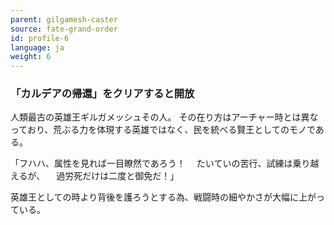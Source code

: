```yaml
---
parent: gilgamesh-caster
source: fate-grand-order
id: profile-6
language: ja
weight: 6
---
```


### 「カルデアの帰還」をクリアすると開放

人類最古の英雄王ギルガメッシュその人。
その在り方はアーチャー時とは異なっており、荒ぶる力を体現する英雄ではなく、民を統べる賢王としてのモノである。

「フハハ、属性を見れば一目瞭然であろう！
　たいていの苦行、試練は乗り越えるが、
　過労死だけは二度と御免だ！」

英雄王としての時より背後を護ろうとする為、戦闘時の細やかさが大幅に上がっている。
